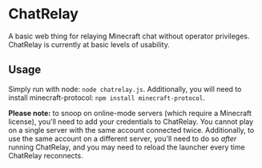 # ChatRelay

A basic web thing for relaying Minecraft chat without operator privileges.
ChatRelay is currently at basic levels of usability.

## Usage

Simply run with node: `node chatrelay.js`. Additionally, you will need to install minecraft-protocol: `npm install minecraft-protocol`.

**Please note:** to snoop on online-mode servers (which require a Minecraft license), you'll need to add your credentials to ChatRelay.
You cannot play on a single server with the same account connected twice.
Additionally, to use the same account on a different server, you'll need to do so *after* running ChatRelay, and you may need to reload the launcher every time ChatRelay reconnects.
